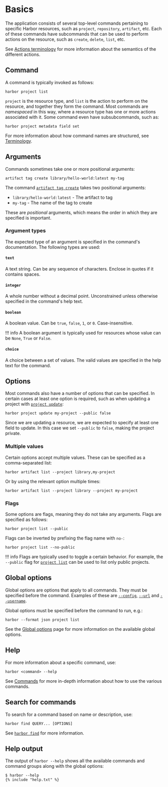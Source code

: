 # Basics

The application consists of several top-level commands pertaining to specific Harbor resources, such as `project`, `repository`, `artifact`, etc. Each of these commands have subcommands that can be used to perform actions on the resource, such as `create`, `delete`, `list`, etc.

See [Actions terminology](../terminology/#actions-terminology) for more information about the semantics of the different actions.

## Command

A command is typically invoked as follows:

```
harbor project list
```

`project` is the resource type, and `list` is the action to perform on the resource, and together they form the command. Most commands are _namespaced_ in this way, where a resource type has one or more actions associated with it. Some command even have subsubcommands, such as:

```
harbor project metadata field set
```

For more information about how command names are structured, see [Terminology](../terminology).


## Arguments

Commands sometimes take one or more positional arguments:

```
artifact tag create library/hello-world:latest my-tag
```

The command [`artifact tag create`](../../commands/artifact_tag/#artifact-tag-create) takes two positional arguments:

* `library/hello-world:latest` - The artifact to tag
* `my-tag` - The name of the tag to create

These are _positional_ arguments, which means the order in which they are specified is important.

### Argument types

The expected type of an argument is specified in the command's documentation. The following types are used:

<!-- TODO: fill out this section via templating. New types may be added. -->

#### `text`

A text string. Can be any sequence of characters. Enclose in quotes if it contains spaces.

#### `integer`

A whole number without a decimal point. Unconstrained unless otherwise specified in the command's help text.

#### `boolean`

A boolean value. Can be `true`, `false`, `1`, or `0`. Case-insensitive.


!!! info
    A boolean argument is typically used for resources whose value can be `None`, `True` or `False`.

#### `choice`

A choice between a set of values. The valid values are specified in the help text for the command.


## Options

Most commands also have a number of options that can be specified. In certain cases at least one option is required, such as when updating a project with [`project update`](../../commands/project/#project-update):

```
harbor project update my-project --public false
```

Since we are updating a resource, we are expected to specify at least one field to update. In this case we set `--public` to `false`, making the project private.

### Multiple values

Certain options accept multiple values. These can be specified as a comma-separated list:

```
harbor artifact list --project library,my-project
```

Or by using the relevant option multiple times:

```
harbor artifact list --project library --project my-project
```

### Flags

Some options are flags, meaning they do not take any arguments. Flags are specified as follows:

```
harbor project list --public
```

Flags can be inverted by prefixing the flag name with `no-`:

```
harbor project list --no-public
```


!!! info
    Flags are typically used to toggle a certain behavior. For example, the `--public` flag for [`project list`](../../commands/project/#project-list) can be used to list only public projects.



## Global options

Global options are options that apply to all commands. They must be specified before the command. Examples of these are [`--config`](../options/#-config-c), [`--url`](../options/#-url-u) and [`--username`]((../options/#-username-u)).

Global options must be specified before the command to run, e.g.:

```
harbor --format json project list
```

See the [Global options](./options.md) page for more information on the available global options.



## Help

For more information about a specific command, use:

```
harbor <command> --help
```

See [Commands](../commands/index.md) for more in-depth information about how to use the various commands.


## Search for commands

To search for a command based on name or description, use:

```
harbor find QUERY... [OPTIONS]
```

See [`harbor find`](../commands/find.md) for more information.


## Help output

The output of `harbor --help` shows all the available commands and command groups along with the global options:

```
$ harbor --help
{% include "help.txt" %}
```
